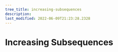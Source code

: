 ```yaml
---
tree_title: increasing-subsequences
description: 
last_modified: 2022-06-09T21:23:28.2328
---
```


# Increasing Subsequences
